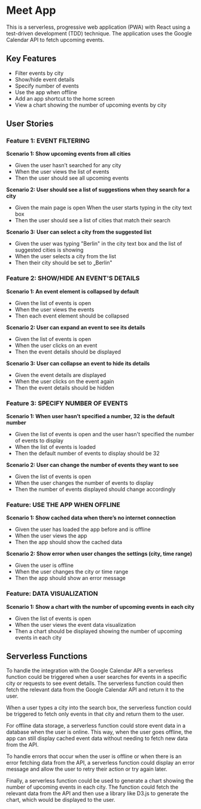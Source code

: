 # Meet App

This is a serverless, progressive web application (PWA) with React using a test-driven development (TDD) technique. 
The application uses the Google Calendar API to fetch upcoming events.

## Key Features
- Filter events by city
- Show/hide event details
- Specify number of events
- Use the app when offline
- Add an app shortcut to the home screen
- View a chart showing the number of upcoming events by city

## User Stories 

### Feature 1: EVENT FILTERING
**Scenario 1: Show upcoming events from all cities**
- Given the user hasn’t searched for any city 
- When the user views the list of events 
- Then the user should see all upcoming events

**Scenario 2: User should see a list of suggestions when they search for a city**
- Given the main page is open When the user starts typing in the city text box 
- Then the user should see a list of cities that match their search

**Scenario 3: User can select a city from the suggested list**
- Given the user was typing "Berlin" in the city text box and the list of suggested cities is showing
- When the user selects a city from the list 
- Then their city should be set to „Berlin"

### Feature 2: SHOW/HIDE AN EVENT'S DETAILS
**Scenario 1: An event element is collapsed by default**
- Given the list of events is open 
- When the user views the events 
- Then each event element should be collapsed

**Scenario 2: User can expand an event to see its details**
- Given the list of events is open 
- When the user clicks on an event 
- Then the event details should be displayed

**Scenario 3: User can collapse an event to hide its details**
- Given the event details are displayed
- When the user clicks on the event again 
- Then the event details should be hidden

### Feature 3: SPECIFY NUMBER OF EVENTS
**Scenario 1: When user hasn’t specified a number, 32 is the default number**
- Given the list of events is open and the user hasn't specified the number of events to display 
- When the list of events is loaded 
- Then the default number of events to display should be 32

**Scenario 2: User can change the number of events they want to see**
- Given the list of events is open 
- When the user changes the number of events to display 
- Then the number of events displayed should change accordingly

### Feature: USE THE APP WHEN OFFLINE
**Scenario 1: Show cached data when there’s no internet connection**
- Given the user has loaded the app before and is offline 
- When the user views the app 
- Then the app should show the cached data

**Scenario 2: Show error when user changes the settings (city, time range)**
- Given the user is offline 
- When the user changes the city or time range 
- Then the app should show an error message

### Feature: DATA VISUALIZATION
**Scenario 1: Show a chart with the number of upcoming events in each city**
- Given the list of events is open 
- When the user views the event data visualization 
- Then a chart should be displayed showing the number of upcoming events in each city

## Serverless Functions
To handle the integration with the Google Calendar API a serverless function could be triggered when a user searches for events in a specific city or requests to see event details. The serverless function could then fetch the relevant data from the Google Calendar API and return it to the user.

When a user types a city into the search box, the serverless function could be triggered to fetch only events in that city and return them to the user.

For offline data storage, a serverless function could store event data in a database when the user is online. This way, when the user goes offline, the app can still display cached event data without needing to fetch new data from the API.

To handle errors that occur when the user is offline or when there is an error fetching data from the API, a serverless function could display an error message and allow the user to retry their action or try again later.

Finally, a serverless function could be used to generate a chart showing the number of upcoming events in each city. The function could fetch the relevant data from the API and then use a library like D3.js to generate the chart, which would be displayed to the user.
